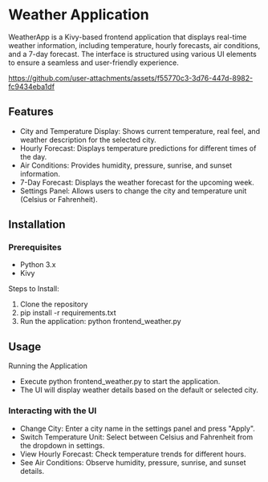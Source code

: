 # Weather Application
WeatherApp is a Kivy-based frontend application that displays real-time weather information, including temperature, hourly forecasts, air conditions, and a 7-day forecast. The interface is structured using various UI elements to ensure a seamless and user-friendly experience.

https://github.com/user-attachments/assets/f55770c3-3d76-447d-8982-fc9434eba1df


## Features
- City and Temperature Display: Shows current temperature, real feel, and weather description for the selected city.
- Hourly Forecast: Displays temperature predictions for different times of the day.
- Air Conditions: Provides humidity, pressure, sunrise, and sunset information.
- 7-Day Forecast: Displays the weather forecast for the upcoming week.
- Settings Panel: Allows users to change the city and temperature unit (Celsius or Fahrenheit).

## Installation

### Prerequisites
- Python 3.x
- Kivy
  
Steps to Install:
1. Clone the repository
2. pip install -r requirements.txt
3. Run the application: python frontend_weather.py

## Usage
Running the Application
- Execute python frontend_weather.py to start the application.
- The UI will display weather details based on the default or selected city.
### Interacting with the UI
- Change City: Enter a city name in the settings panel and press "Apply".
- Switch Temperature Unit: Select between Celsius and Fahrenheit from the dropdown in settings.
- View Hourly Forecast: Check temperature trends for different hours.
- See Air Conditions: Observe humidity, pressure, sunrise, and sunset details.
